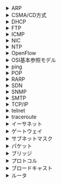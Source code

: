 <details><summary>ARP</summary>

- IPアドレスからMACアドレスを取得するプロトコル
</details>

<details><summary>CSMA/CD方式</summary>

- Carrier Sense Multiple Access
- ネットワークの通信状態を監視して、他に通信を行っていない場合に限ってデータの送信を行う。
</details>

<details><summary>DHCP</summary>

- Dynamic Host Configuration Protocolの略。
- IPアドレスの割り当てを自動化する方法。
</details>

<details><summary>FTP</summary>

- File Transfer Protocol
- ファイル転送で使用するプロトコル
</details>

<details><summary>ICMP</summary>

- Internet Control Message Protocol
- TCP/IPのパケット転送において発生したエラー情報を報告するために用いられるプロトコル
</details>

<details><summary>NIC</summary>

- Network Interface Card
- データを電気信号にし変換してケーブル上に流すこと。
- Macアドレスという番号が振り当てられている。
</details>

<details><summary>NTP</summary>

- Network Time Protocol
- コンピュータの時刻合わせを行うプロトコル
</details>

<details><summary>OpenFlow</summary>

- ハードウェアとソフトウェアを分離させることで、柔軟に経路制御を設計・実装する
</details>

<details><summary>OSI基本参照モデル</summary>

- 「どんなケーブルを使って」、「どんな形式で」といったことが決まっており、それが7階層に別れているもの。
</details>

<details><summary>ping</summary>

- 指定のコンピュータまでパケットが届くかを試す
- ICMPのうちの一つ
</details>

<details><summary>POP</summary>

- Post Office Protocol
- 電子メールの受信部分を担当するプロトコル
- port: 110
</details>

<details><summary>RARP</summary>

- Reverse Address Resolution Protocol
- MACアドレスからIPアドレスを取得する
</details>

<details><summary>SDN</summary>

- Software-Defined Network
- ネットワーク機器をソフトウェア的に一元管理できるようにしたもの。
</details>

<details><summary>SNMP</summary>

- Simple Network Management Protocol
- ネットワークを構成するルータやスイッチなど、機器の状態や設定を管理するために用いられるプロトコル
</details>

<details><summary>SMTP</summary>

- 電子メールの配送部分を担当するプロトコル。
- ポート番号は25
</details>

<details><summary>TCP/IP</summary>

- IP: 複数のネットワークを繋いで、その上をパケットが流れる仕組み
- TCP: ネットワーク上で正しくデータが送られたことを保証する仕組み
</details>

<details><summary>telnet</summary>

- 他のコンピュータにログインして遠隔操作を行うプロトコル
- port番号：23
</details>

<details><summary>traceroute</summary>

- 指定コンピュータに到達するまでの間、どのような経路を辿っているか調査できる。
- ICMPのうちの一つ
</details>

<details><summary>イーサネット</summary>
LANの規格として最もスタンダードなもの。
</details>

<details><summary>ゲートウェイ</summary>

- トランスポート層以上が異なるネットワーク間でプロトコル変換による中継機能を提供する装置
- TCP/IPでやりとりしていたものを別に変換する
</details>

<details><summary>サブネットマスク</summary>

- 事業部ごととかでネットワークを分割する仕組み
</details>

<details><summary>パケット</summary>
送信データは小さい一つのブロックに分割して送信される。その分割された通信データのこと。
</details>

<details><summary>ブリッジ</summary>

- データリンク層に位置する
- パケットのMacアドレスを使用してセグメント間を中継する。
</details>

<details><summary>プロトコル</summary>

- ネットワークを通じてコンピュータ同士がやりとりするための約束事。
</details>

<details><summary>ブロードキャスト</summary>

- 同一のネットワーク内の全てのホストに対して、一斉に同じデータを送信すること
- ホストアドレス部は111...となる
</details>

<details><summary>ルータ</summary>

- ネットワーク層(第3層)に位置する。
</details>
